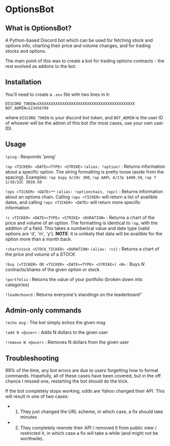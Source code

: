 # OptionsBot

## What is OptionsBot?

A Python-based Discord bot which can be used for fetching stock and options info, charting their price and volume changes, and for trading stocks and options. 

The main point of this was to create a bot for trading options contracts - the rest evolved as addons to the bot. 

## Installation

You'll need to create a `.env` file with two lines in it:
```
DISCORD_TOKEN=XXXXXXXXXXXXXXXXXXXXXXXXXXXXXXXXXXXXXXXXXXX
BOT_ADMIN=123456789
```

where `DISCORD_TOKEN` is your discord bot token, and `BOT_ADMIN` is the user ID of whoever will be the admin of this bot (for most cases, use your own user ID).

## Usage
`!ping` : Responds 'pong'

`!op <TICKER> <DATE><TYPE> <STRIKE>`
`(alias: !option)` : Returns information about a specific option. The string formatting is pretty loose (aside from the spacing). Examples: `!op $spy 6/19c 300`, `!op AAPL 4/17p $400.50`, `!op T 1/18/22C 2010.50`

`!ops <TICKER> <DATE>**`
`(alias: !optionchain, !opc)` : Returns information about an options chain. Calling `!ops <TICKER>` will return a list of availible dates, and calling `!ops <TICKER> <DATE>` will return more specific information

`!c <TICKER> <DATE><TYPE> <STRIKE> <DURATION>` : Returns a chart of the price and volume of an option. The formatting is identical to `!op`, with the addition of a <DURATION> field. This takes a numberical value and date type (valid options are 'd', 'm', 'y'). **NOTE**: it is unlikely that data will be availible for the option more than a month back.

`!chartstock <STOCK_TICKER> <DURATION>`
`(alias: !cs)` : Returns a chart of the price and volume of a STOCK

`!buy (<TICKER> OR <TICKER> <DATE><TYPE> <STRIKE>) <N>` : Buys *N* contracts/shares of the given option or stock

`!portfolio` :  Returns the value of your portfolio (broken down into categories)

`!leaderboard` : Returns everyone's standings on the leaderboard"


## Admin-only commands
`!echo msg` : The bot simply echos the given msg

`!add N <@user>` : Adds N dollars to the given user

`!remove N <@user>` : Removes N dollars from the given user


## Troubleshooting

99% of the time, any bot errors are due to users forgetting how to format commands. Hopefully, all of these cases have been covered, but in the off chance I missed one, restarting the bot should do the trick.

If the bot completely stops working, odds are Yahoo changed their API. This will result in one of two cases: 

- 1) They just changed the URL scheme, in which case, a fix should take minutes
- 2) They completely rewrote their API / removed it from public view / restricted it, in which case a fix will take a while (and might not be worthwile). 
